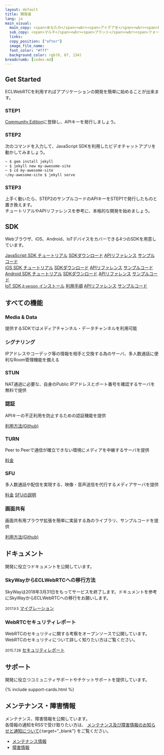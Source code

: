 ```yaml
---
layout: default
title: 開発者
lang: ja
main_visual:
  main_copy: <span>あなたの</span><wbr><span>アイデアを</span><wbr><span>形にしよう</span>
  sub_copy: <span>マルチ</span><wbr><span>プラット</span><wbr><span>フォームに</span><wbr><span>対応する</span><wbr><span>SDKや</span><wbr><span>実践的な</span><wbr><span>チュートリアル、</span><wbr><span>豊富な</span><wbr><span>サンプルコードを</span><wbr><span>用意、</span><wbr><span>あなたの</span><wbr><span>アイデアを</span><wbr><span>すぐに</span><wbr><span>形に</span><wbr><span>できます</span>
  links: 
  copy_position: ["after"]
  image_file_name: 
  font_color: "#fff"
  background_color: rgb(0, 67, 134)
breadcrumb: [index.md]
---
```


## Get Started

ECLWebRTCを利用すればアプリケーションの開発を簡単に始めることが出来ます。 

### STEP1

[Community Edition](http://127.0.0.1:4000/signup.html#)に登録し、APIキーを発行しましょう。　　

### STEP2

次のコマンドを入力して、JavaScript SDKを利用したビデオチャットアプリを動かしてみましょう。

```sh
~ $ gem install jekyll
~ $ jekyll new my-awesome-site
~ $ cd my-awesome-site
~/my-awesome-site $ jekyll serve
```

### STEP3

上手く動いたら、STEP2のサンプルコードのAPIキーをSTEP1で発行したものと置き換えます。  
チュートリアルやAPIリファレンスを参考に、本格的な開発を始めましょう。

## SDK

Webブラウザ、iOS、Android、IoTデバイスをカバーできる4つのSDKを用意しています。

<div id="sdk-div" class="row card-row">
    <div class="col-6 col-md-3">
        <div class="list-group">
            <a href="./js-sdk.html" class="list-group-item active list-head">
                <i class="fa fa-television fa-fw" aria-hidden="true"></i>
                <span>JavaScript SDK</span>
            </a>
            <a href="./js-tutorial.html" class="list-group-item list-group-item-action">チュートリアル</a>
            <a href="./js-sdk.html#sdkdownload" class="list-group-item list-group-item-action">SDKダウンロード</a>
            <a href="./js-reference/" class="list-group-item list-group-item-action">APIリファレンス</a>
            <a href="https://github.com/nttcom/ECLWebRTC-JS-SDK/tree/master/examples" class="list-group-item list-group-item-action">サンプルコード</a>
        </div>
    </div>
    <div class="col-6 col-md-3">
        <div class="list-group">
            <a href="./ios-sdk.html" class="list-group-item active list-head">
                <i class="fa fa-apple fa-fw fa-3x" aria-hidden="true"></i>
                <span>iOS SDK</span>
            </a>
            <a href="./ios-tutorial.html" class="list-group-item list-group-item-action">チュートリアル</a>
            <a href="./ios-sdk.html#sdkdownload" class="list-group-item list-group-item-action">SDKダウンロード</a>
            <a href="./ios-reference/" class="list-group-item list-group-item-action">APIリファレンス</a>
            <a href="https://github.com/nttcom/ECLWebRTC-iOS-SDK/tree/master/examples" class="list-group-item list-group-item-action">サンプルコード</a>
        </div>
    </div>
    <div class="col-6 col-md-3">
        <div class="list-group">
            <a href="./android-sdk.html" class="list-group-item active list-head">
                <i class="fa fa-android fa-fw fa-3x" aria-hidden="true"></i>
                <span>Android SDK</span>
            </a>
            <a href="./android-tutorial.html" class="list-group-item list-group-item-action">チュートリアル</a>
            <a href="./android-sdk.html#sdkdownload" class="list-group-item list-group-item-action">SDKダウンロード</a>
            <a href="./android-reference/" class="list-group-item list-group-item-action">APIリファレンス</a>
            <a href="https://github.com/nttcom/ECLWebRTC-Android-SDK/tree/master/examples" class="list-group-item list-group-item-action">サンプルコード</a>
        </div>
    </div>
    <div class="col-6 col-md-3">
        <div class="list-group">
            <a href="https://github.com/nttcom/skyway-iot-sdk" target="_blank" class="list-group-item active list-head">
                <i class="fa fa-microchip fa-fw fa-3x" aria-hidden="true"></i>
                <span>IoT SDK</span>
                <small>β version</small>
            </a>
            <a href="https://github.com/nttcom/skyway-iot-sdk/blob/master/docs/how_to_install.md" target="_blank" class="list-group-item list-group-item-action">インストール</a>
            <a href="https://github.com/nttcom/skyway-iot-sdk/blob/master/docs/how_to_use_sample_app.md" target="_blank" class="list-group-item list-group-item-action">利用手順</a>
            <a href="https://github.com/nttcom/skyway-iot-sdk/tree/master/docs/apiref" target="_blank" class="list-group-item list-group-item-action">APIリファレンス</a>
            <a href="https://github.com/nttcom/skyway-siru-sample" target="_blank" class="list-group-item list-group-item-action">サンプルコード</a>
        </div>
    </div>
</div>



## すべての機能 

<div id="feature-div" class="row card-row">
    <div class="col-6 col-sm-4">
        <div class="card">
            <div class="card-body">
                <h3 class="card-title">Media & Data</h3>
                <p class="card-text">提供するSDKではメディアチャンネル・データチャンネルを利用可能</p>
            </div>
        </div>
    </div>
    <div class="col-6 col-sm-4">
        <div class="card">
            <div class="card-body">
                <h3 class="card-title">シグナリング</h3>
                <p class="card-text">IPアドレスやコーデック等の情報を相手と交換する為のサーバ、多人数通話に便利なRoom管理機能を備える</p>
            </div>
        </div>
    </div>
    <div class="col-6 col-sm-4">
        <div class="card">
            <div class="card-body">
                <h3 class="card-title">STUN</h3>
                <p class="card-text">NAT通過に必要な、自身のPublic IPアドレスとポート番号を確認するサーバを無料で提供<BR></p>
            </div>
        </div>
    </div>
    <div class="col-6 col-sm-4">
        <div class="card">
            <div class="card-body">
                <h3 class="card-title">認証</h3>
                <p class="card-text">APIキーの不正利用を防止するための認証機能を提供</p>
                <a href="https://github.com/nttcom/Peer-Authentication-Server-Samples" target="_blank" class="btn btn-primary">利用方法(Github)</a>
            </div>
        </div>
    </div>
    <div class="col-6 col-sm-4">
        <div class="card">
            <div class="card-body">
                <h3 class="card-title">TURN</h3>
                <p class="card-text">Peer to Peerで通信が確立できない環境にメディアを中継するサーバを提供</p>
                <a href="./pricing.html#サーバ通信料" class="btn btn-primary">料金</a>
            </div>
        </div>
    </div>
    <div class="col-6 col-sm-4">
        <div class="card">
            <div class="card-body">
                <h3 class="card-title">SFU</h3>
                <p class="card-text">多人数通話や配信を実現する、映像・音声送信を代行するメディアサーバを提供</p>
                <a href="#" class="btn btn-primary">料金</a>
                <a href="./sfu.html" class="btn btn-primary">SFUの説明</a>
            </div>
        </div>
    </div>
    <div class="col-6 col-sm-4">
        <div class="card">
            <div class="card-body">
                <h3 class="card-title">画面共有</h3>
                <p class="card-text">画面共有用ブラウザ拡張を簡単に実装する為のライブラリ、サンプルコードを提供</p>
                <a href="https://github.com/nttcom/SkyWay-ScreenShare" target="_blank" class="btn btn-primary">利用方法(Github)</a>
            </div>
        </div>
    </div>
</div>

## ドキュメント

開発に役立つドキュメントを公開しています。


<div id="docs-div" class="row card-row">
    <div class="col-12 col-md-6">
        <div class="card">
            <div class="card-body">
                <h3 class="card-title">SkyWayからECLWebRTCへの移行方法</h3>
                <p class="card-text">SkyWayは2018年3月31日をもってサービスを終了します。ドキュメントを参考にSkyWayからECLWebRTCへの移行をお願いします。</p>
                <small class="text-muted">2017.9.5</small>
                <a href="./sfu.html" class="btn btn-primary">マイグレーション</a>
            </div>
        </div>
    </div>
    <div class="col-12 col-md-6">
        <div class="card">
            <div class="card-body">
                <h3 class="card-title">WebRTCセキュリティレポート</h3>
                <p class="card-text">WebRTCのセキュリティに関する考察をオープンソースで公開しています。WebRTCのセキュリティについて詳しく知りたい方はご覧ください。</p>
                <small class="text-muted">2015.7.28</small>
                <a href="./sfu.html" class="btn btn-primary">セキュリティレポート</a>
            </div>
        </div>
    </div>
</div>

## サポート

開発に役立つコミュニティサポートやチケットサポートを提供しています。

{% include support-cards.html %}

## メンテナンス・障害情報

メンテナンス、障害情報を公開しています。  
各情報の通知をRSSで受け取りたい方は、 [メンテナンス及び障害情報のお知らせと通知について](https://support.skyway.io/hc/ja/articles/236195548){:target="_blank"} をご覧ください。

<ul class="nav nav-tabs" role="tablist">
  <li class="nav-item">
    <a class="nav-link active" data-toggle="tab" href="#maintenance" target="_blank" role="tab">メンテナンス情報</a>
  </li>
  <li class="nav-item">
    <a class="nav-link" data-toggle="tab" href="#failure" target="_blank" role="tab">障害情報</a>
  </li>
</ul>

<div class="tab-content">
  <div class="tab-pane active" id="maintenance" role="tabpanel"> 
  </div>
  <div class="tab-pane" id="failure" role="tabpanel">
  </div>
</div>
